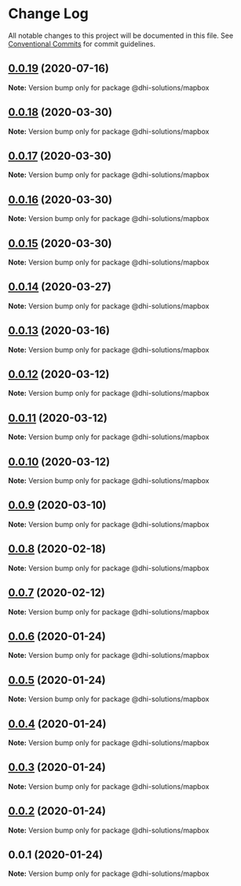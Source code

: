 # Change Log

All notable changes to this project will be documented in this file.
See [Conventional Commits](https://conventionalcommits.org) for commit guidelines.

## [0.0.19](https://github.com/DHI-Solutions/nomads/compare/@dhi-solutions/mapbox@0.0.18...@dhi-solutions/mapbox@0.0.19) (2020-07-16)

**Note:** Version bump only for package @dhi-solutions/mapbox





## [0.0.18](https://github.com/DHI-Solutions/nomads/compare/@dhi-solutions/mapbox@0.0.17...@dhi-solutions/mapbox@0.0.18) (2020-03-30)

**Note:** Version bump only for package @dhi-solutions/mapbox





## [0.0.17](https://github.com/DHI-Solutions/nomads/compare/@dhi-solutions/mapbox@0.0.16...@dhi-solutions/mapbox@0.0.17) (2020-03-30)

**Note:** Version bump only for package @dhi-solutions/mapbox





## [0.0.16](https://github.com/DHI-Solutions/nomads/compare/@dhi-solutions/mapbox@0.0.15...@dhi-solutions/mapbox@0.0.16) (2020-03-30)

**Note:** Version bump only for package @dhi-solutions/mapbox





## [0.0.15](https://github.com/DHI-Solutions/nomads/compare/@dhi-solutions/mapbox@0.0.14...@dhi-solutions/mapbox@0.0.15) (2020-03-30)

**Note:** Version bump only for package @dhi-solutions/mapbox





## [0.0.14](https://github.com/DHI-Solutions/nomads/compare/@dhi-solutions/mapbox@0.0.13...@dhi-solutions/mapbox@0.0.14) (2020-03-27)

**Note:** Version bump only for package @dhi-solutions/mapbox





## [0.0.13](https://github.com/DHI-Solutions/nomads/compare/@dhi-solutions/mapbox@0.0.12...@dhi-solutions/mapbox@0.0.13) (2020-03-16)

**Note:** Version bump only for package @dhi-solutions/mapbox





## [0.0.12](https://github.com/DHI-Solutions/nomads/compare/@dhi-solutions/mapbox@0.0.11...@dhi-solutions/mapbox@0.0.12) (2020-03-12)

**Note:** Version bump only for package @dhi-solutions/mapbox





## [0.0.11](https://github.com/DHI-Solutions/nomads/compare/@dhi-solutions/mapbox@0.0.10...@dhi-solutions/mapbox@0.0.11) (2020-03-12)

**Note:** Version bump only for package @dhi-solutions/mapbox





## [0.0.10](https://github.com/DHI-Solutions/nomads/compare/@dhi-solutions/mapbox@0.0.9...@dhi-solutions/mapbox@0.0.10) (2020-03-12)

**Note:** Version bump only for package @dhi-solutions/mapbox





## [0.0.9](https://github.com/DHI-Solutions/nomads/compare/@dhi-solutions/mapbox@0.0.8...@dhi-solutions/mapbox@0.0.9) (2020-03-10)

**Note:** Version bump only for package @dhi-solutions/mapbox





## [0.0.8](https://github.com/DHI-Solutions/nomads/compare/@dhi-solutions/mapbox@0.0.7...@dhi-solutions/mapbox@0.0.8) (2020-02-18)

**Note:** Version bump only for package @dhi-solutions/mapbox





## [0.0.7](https://github.com/DHI-Solutions/nomads/compare/@dhi-solutions/mapbox@0.0.6...@dhi-solutions/mapbox@0.0.7) (2020-02-12)

**Note:** Version bump only for package @dhi-solutions/mapbox





## [0.0.6](https://github.com/DHI-Solutions/nomads/compare/@dhi-solutions/mapbox@0.0.5...@dhi-solutions/mapbox@0.0.6) (2020-01-24)

**Note:** Version bump only for package @dhi-solutions/mapbox





## [0.0.5](https://github.com/DHI-Solutions/nomads/compare/@dhi-solutions/mapbox@0.0.4...@dhi-solutions/mapbox@0.0.5) (2020-01-24)

**Note:** Version bump only for package @dhi-solutions/mapbox





## [0.0.4](https://github.com/DHI-Solutions/nomads/compare/@dhi-solutions/mapbox@0.0.3...@dhi-solutions/mapbox@0.0.4) (2020-01-24)

**Note:** Version bump only for package @dhi-solutions/mapbox





## [0.0.3](https://github.com/DHI-Solutions/nomads/compare/@dhi-solutions/mapbox@0.0.2...@dhi-solutions/mapbox@0.0.3) (2020-01-24)

**Note:** Version bump only for package @dhi-solutions/mapbox





## [0.0.2](https://github.com/DHI-Solutions/nomads/compare/@dhi-solutions/mapbox@0.0.1...@dhi-solutions/mapbox@0.0.2) (2020-01-24)

**Note:** Version bump only for package @dhi-solutions/mapbox





## 0.0.1 (2020-01-24)

**Note:** Version bump only for package @dhi-solutions/mapbox
